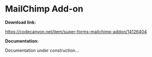 # MailChimp Add-on

**Download link:**

https://codecanyon.net/item/super-forms-mailchimp-addon/14126404


**Documentation:**

Documentation under construction...
